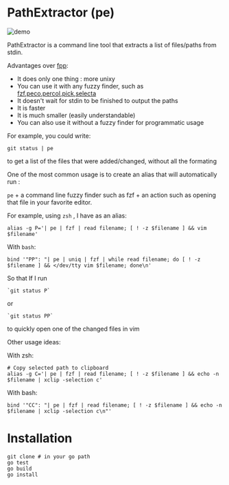 # PathExtractor (pe)

![demo](https://raw.github.com/edi9999/i/master/demo.gif)

PathExtractor is a command line tool that extracts a list of files/paths from stdin.

Advantages over [fpp](https://github.com/facebook/PathPicker):

 * It does only one thing : more unixy
 * You can use it with any fuzzy finder, such as [fzf](https://github.com/junegunn/fzf),[peco](https://github.com/peco/peco),[percol](https://github.com/mooz/percol),[pick](https://github.com/thoughtbot/pick),[selecta](https://github.com/garybernhardt/selecta/)
 * It doesn't wait for stdin to be finished to output the paths
 * It is faster
 * It is much smaller (easily understandable)
 * You can also use it without a fuzzy finder for programmatic usage

For example, you could write:

    git status | pe

to get a list of the files that were added/changed, without all the formating

One of the most common usage is to create an alias that will automatically run :

  `pe` + a command line fuzzy finder such as fzf + an action such as opening that file in your favorite editor.

For example, using `zsh` , I have as an alias:

    alias -g P='| pe | fzf | read filename; [ ! -z $filename ] && vim $filename'

With `bash`:

    bind '"PP": "| pe | uniq | fzf | while read filename; do [ ! -z $filename ] && </dev/tty vim $filename; done\n'

So that If I run

    `git status P`

or

    `git status PP`

to quickly open one of the changed files in vim

Other usage ideas:

With zsh:

    # Copy selected path to clipboard
    alias -g C='| pe | fzf | read filename; [ ! -z $filename ] && echo -n $filename | xclip -selection c'

With bash:

    bind '"CC": "| pe | fzf | read filename; [ ! -z $filename ] && echo -n $filename | xclip -selection c\n"'

# Installation

```
git clone # in your go path
go test
go build
go install
```
